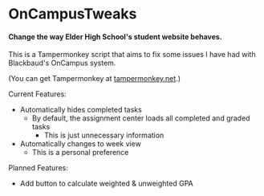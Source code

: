 # OnCampusTweaks
#### Change the way Elder High School's student website behaves.

This is a Tampermonkey script that aims to fix some issues I have had with Blackbaud's OnCampus system.

(You can get Tampermonkey at [tampermonkey.net](https://www.tampermonkey.net/).)

Current Features:   
-  Automatically hides completed tasks
    - By default, the assignment center loads all completed and graded tasks
        - This is just unnecessary information
- Automatically changes to week view
    - This is a personal preference
    
Planned Features:
- Add button to calculate weighted & unweighted GPA
